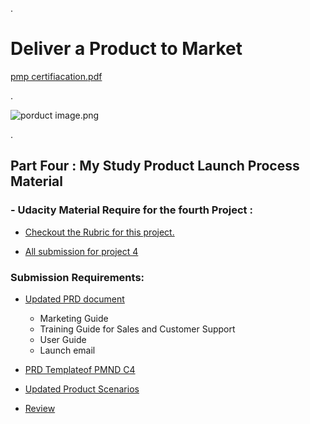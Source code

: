 
.


# Deliver a Product to Market





 [pmp certifiacation.pdf](https://udacity-reviews-uploads.s3.us-west-2.amazonaws.com/_attachments/399095/1594346870/pmp_certifiacation.pdf)
 
 
 
 
 .
 
 
 
 
![porduct image.png](https://udacity-reviews-uploads.s3.us-west-2.amazonaws.com/_attachments/399095/1598419833/porduct_image.png)
 
 
 
 
 .
 
 
 ## Part Four  : My Study Product Launch Process Material


 ### - Udacity Material Require for the fourth  Project :  
 
 
 
  
 - [Checkout the Rubric for this project.](https://review.udacity.com/#!/rubrics/2775/view)
 
 
 
  - [All submission for project 4](https://docs.google.com/document/d/1icIgdolhC6og0YscLPIzhOLLaOPe9FnXMGHkuO33jUk/edit)
  
  
  
  
  
   ###  Submission Requirements:
        
        
        
        
  - [Updated PRD document](https://drive.google.com/file/d/1f8oGRmpXscM0YezRTcuHzomLUS6c0O0Y/view)
  
  
  
  
      - Marketing Guide
      - Training Guide for Sales and Customer Support
      - User Guide
      - Launch email




 - [  PRD Templateof PMND C4 ](https://drive.google.com/file/d/1jXdRiRhq14qeTldcfmoWrZUjaxICxhsc/view)
 
 
 
 
 - [Updated Product Scenarios](https://drive.google.com/file/d/1Hromk3hfYQ7ozals6F6zoTLg-9n9n00S/view)


 - [Review](https://review.udacity.com/?utm_campaign=ret_000_auto_ndxxx_submission-reviewed&utm_source=blueshift&utm_medium=email&utm_content=reviewsapp-submission-reviewed&bsft_clkid=2d061402-06ae-4a74-9a7a-641f4b92813a&bsft_uid=00de2879-837f-441d-951a-23c93505cbff&bsft_mid=f934cad7-6434-4357-bb75-3b5b9f1ba108&bsft_eid=6f154690-7543-4582-9be7-e397af208dbd&bsft_txnid=383bae57-dde4-4c06-8430-763b888f470f&bsft_mime_type=html&bsft_ek=2020-03-07T02%3A34%3A24Z#!/reviews/2130079)

